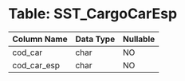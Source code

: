 # Table: SST_CargoCarEsp

| Column Name | Data Type | Nullable |
|-------------|-----------|----------|
| cod_car | char | NO |
| cod_car_esp | char | NO |
